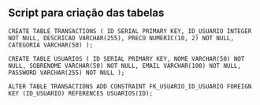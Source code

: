 ## Script para criação das tabelas

`CREATE TABLE TRANSACTIONS (
	ID SERIAL PRIMARY KEY,
	ID_USUARIO INTEGER NOT NULL,
	DESCRICAO VARCHAR(255),
	PRECO NUMERIC(10, 2) NOT NULL,
	CATEGORIA VARCHAR(50)
);`

`CREATE TABLE USUARIOS (
	ID SERIAL PRIMARY KEY,
	NOME VARCHAR(50) NOT NULL,
	SOBRENOME VARCHAR(50) NOT NULL,
	EMAIL VARCHAR(100) NOT NULL,
	PASSWORD VARCHAR(255) NOT NULL
);`

`ALTER TABLE TRANSACTIONS
ADD CONSTRAINT FK_USUARIO_ID_USUARIO
FOREIGN KEY (ID_USUARIO) REFERENCES USUARIOS(ID);`